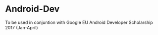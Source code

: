 # Android-Dev
To be used in conjuntion with Google EU Android Developer Scholarship 2017 (Jan-April)
